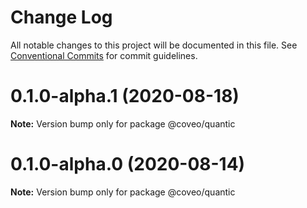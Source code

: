 # Change Log

All notable changes to this project will be documented in this file.
See [Conventional Commits](https://conventionalcommits.org) for commit guidelines.

# 0.1.0-alpha.1 (2020-08-18)

**Note:** Version bump only for package @coveo/quantic





# 0.1.0-alpha.0 (2020-08-14)

**Note:** Version bump only for package @coveo/quantic
